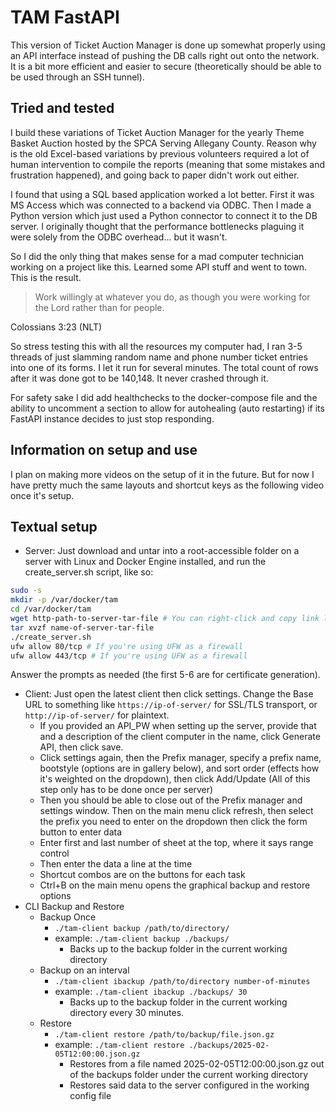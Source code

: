 # TAM FastAPI

This version of Ticket Auction Manager is done up somewhat properly using an API interface instead of pushing the DB calls right out onto the network. It is a bit more efficient and easier to secure (theoretically should be able to be used through an SSH tunnel).

## Tried and tested

I build these variations of Ticket Auction Manager for the yearly Theme Basket Auction hosted by the SPCA Serving Allegany County. Reason why is the old Excel-based variations by previous volunteers required a lot of human intervention to compile the reports (meaning that some mistakes and frustration happened), and going back to paper didn't work out either.

I found that using a SQL based application worked a lot better. First it was MS Access which was connected to a backend via ODBC. Then I made a Python version which just used a Python connector to connect it to the DB server. I originally thought that the performance bottlenecks plaguing it were solely from the ODBC overhead... but it wasn't.

So I did the only thing that makes sense for a mad computer technician working on a project like this. Learned some API stuff and went to town. This is the result.

> Work willingly at whatever you do, as though you were working for the Lord rather than for people.

Colossians 3:23 (NLT)

So stress testing this with all the resources my computer had, I ran 3-5 threads of just slamming random name and phone number ticket entries into one of its forms. I let it run for several minutes. The total count of rows after it was done got to be 140,148. It never crashed through it.

For safety sake I did add healthchecks to the docker-compose file and the ability to uncomment a section to allow for autohealing (auto restarting) if its FastAPI instance decides to just stop responding.

## Information on setup and use

I plan on making more videos on the setup of it in the future. But for now I have pretty much the same layouts and shortcut keys as the following video once it's setup.

## Textual setup

- Server: Just download and untar into a root-accessible folder on a server with Linux and Docker Engine installed, and run the create_server.sh script, like so:

```sh
sudo -s
mkdir -p /var/docker/tam
cd /var/docker/tam
wget http-path-to-server-tar-file # You can right-click and copy link location on it to get the http path
tar xvzf name-of-server-tar-file
./create_server.sh
ufw allow 80/tcp # If you're using UFW as a firewall
ufw allow 443/tcp # If you're using UFW as a firewall
```

Answer the prompts as needed (the first 5-6 are for certificate generation).

- Client: Just open the latest client then click settings. Change the Base URL to something like `https://ip-of-server/` for SSL/TLS transport, or `http://ip-of-server/` for plaintext. 
    - If you provided an API_PW when setting up the server, provide that and a description of the client computer in the name, click Generate API, then click save. 
    - Click settings again, then the Prefix manager, specify a prefix name, bootstyle (options are in gallery below), and sort order (effects how it's weighted on the dropdown), then click Add/Update (All of this step only has to be done once per server)
    - Then you should be able to close out of the Prefix manager and settings window. Then on the main menu click refresh, then select the prefix you need to enter on the dropdown then click the form button to enter data
    - Enter first and last number of sheet at the top, where it says range control
    - Then enter the data a line at the time
    - Shortcut combos are on the buttons for each task
    - Ctrl+B on the main menu opens the graphical backup and restore options
- CLI Backup and Restore
    - Backup Once
        - `./tam-client backup /path/to/directory/`
        - example: `./tam-client backup ./backups/`
            - Backs up to the backup folder in the current working directory
    - Backup on an interval
        - `./tam-client ibackup /path/to/directory number-of-minutes`
        - example: `./tam-client ibackup ./backups/ 30`
            - Backs up to the backup folder in the current working directory every 30 minutes.
    - Restore
        - `./tam-client restore /path/to/backup/file.json.gz`
        - example: `./tam-client restore ./backups/2025-02-05T12:00:00.json.gz`
            - Restores from a file named 2025-02-05T12:00:00.json.gz out of the backups folder under the current working directory
            - Restores said data to the server configured in the working config file
